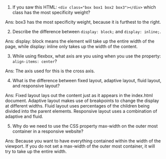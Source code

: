 <!-- Answers to the Self Study Questions go here -->

1. If you saw this HTML: `<div class="box box1 box2 box3"></div>` which class has the most specificity weight?

Ans: box3 has the most specificity weight, because it is furthest to the right. 


2. Describe the difference between `display: block;` and `display: inline;`.

Ans: display: block means the element will take up the entire width of the page, while display: inline only takes up the width of the content. 

3. While using flexbox, what axis are you using when you use the property: `align-items: center`?

Ans: The axis used for this is the cross axis. 

4. What is the difference between fixed layout, adaptive layout, fluid layout, and responsive layout?

Ans: Fixed layout lays out the content just as it appears in the index.html document. Adaptive layout makes use of breakpoints to change the display at different widths. Fluid layout uses percentages of the children being divided into the parent elements. Responsive layout uses a combination of adaptive and fluid. 

5. Why do we need to use the CSS property max-width on the outer most container in a responsive website?

Ans: Because you want to have everything contained within the width of the viewport. If you do not set a max-width of the outer most container, it will try to take up the entire width. 